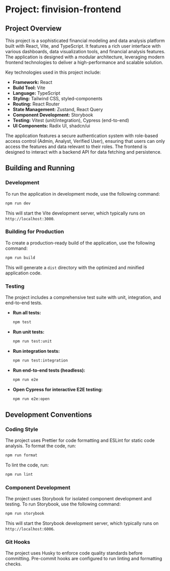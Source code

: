 # Project: finvision-frontend

## Project Overview

This project is a sophisticated financial modeling and data analysis platform built with React, Vite, and TypeScript. It features a rich user interface with various dashboards, data visualization tools, and financial analysis features. The application is designed with a modular architecture, leveraging modern frontend technologies to deliver a high-performance and scalable solution.

Key technologies used in this project include:

*   **Framework:** React
*   **Build Tool:** Vite
*   **Language:** TypeScript
*   **Styling:** Tailwind CSS, styled-components
*   **Routing:** React Router
*   **State Management:** Zustand, React Query
*   **Component Development:** Storybook
*   **Testing:** Vitest (unit/integration), Cypress (end-to-end)
*   **UI Components:** Radix UI, shadcn/ui

The application features a secure authentication system with role-based access control (Admin, Analyst, Verified User), ensuring that users can only access the features and data relevant to their roles. The frontend is designed to interact with a backend API for data fetching and persistence.

## Building and Running

### Development

To run the application in development mode, use the following command:

```bash
npm run dev
```

This will start the Vite development server, which typically runs on `http://localhost:3000`.

### Building for Production

To create a production-ready build of the application, use the following command:

```bash
npm run build
```

This will generate a `dist` directory with the optimized and minified application code.

### Testing

The project includes a comprehensive test suite with unit, integration, and end-to-end tests.

*   **Run all tests:**
    ```bash
    npm test
    ```

*   **Run unit tests:**
    ```bash
    npm run test:unit
    ```

*   **Run integration tests:**
    ```bash
    npm run test:integration
    ```

*   **Run end-to-end tests (headless):**
    ```bash
    npm run e2e
    ```

*   **Open Cypress for interactive E2E testing:**
    ```bash
    npm run e2e:open
    ```

## Development Conventions

### Coding Style

The project uses Prettier for code formatting and ESLint for static code analysis. To format the code, run:

```bash
npm run format
```

To lint the code, run:

```bash
npm run lint
```

### Component Development

The project uses Storybook for isolated component development and testing. To run Storybook, use the following command:

```bash
npm run storybook
```

This will start the Storybook development server, which typically runs on `http://localhost:6006`.

### Git Hooks

The project uses Husky to enforce code quality standards before committing. Pre-commit hooks are configured to run linting and formatting checks.
